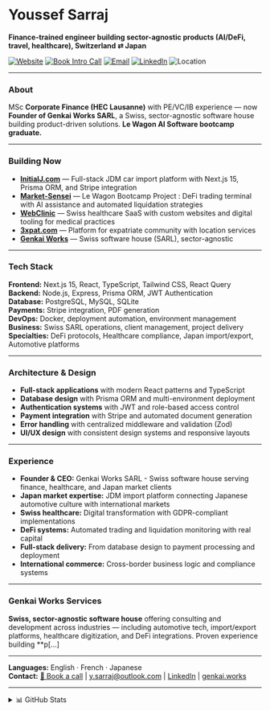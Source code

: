 <h1 align="left">Youssef Sarraj</h1>
<p><strong>Finance-trained engineer building sector-agnostic products (AI/DeFi, travel, healthcare), Switzerland ⇄ Japan</strong></p>

<p>
  <a href="https://genkai.works"><img alt="Website" src="https://img.shields.io/badge/Website-genkai.works-informational"></a>
  <a href="https://cal.com/ysarraj/intro-call"><img alt="Book Intro Call" src="https://img.shields.io/badge/Book%20Call-cal.com-brightgreen"></a>
  <a href="mailto:y.sarraj@outlook.com"><img alt="Email" src="https://img.shields.io/badge/Email-y.sarraj%40outlook.com-blue"></a>
  <a href="https://www.linkedin.com/in/youssef-s-89474591/"><img alt="LinkedIn" src="https://img.shields.io/badge/LinkedIn-Connect-0A66C2"></a>
  <img alt="Location" src="https://img.shields.io/badge/Base-CH%20%E2%86%94%20JP-forestgreen">
</p>

---

### About
MSc **Corporate Finance (HEC Lausanne)** with PE/VC/IB experience — now **Founder of Genkai Works SARL**, a Swiss, sector-agnostic software house building product-driven solutions. **Le Wagon AI Software bootcamp graduate.** 

---

### Building Now
- **[InitialJ.com](https://InitialJ.com)** — Full-stack JDM car import platform with Next.js 15, Prisma ORM, and Stripe integration
- **[Market-Sensei](https://www.marketsensei.app)** — Le Wagon Bootcamp Project : DeFi trading terminal with AI assistance and automated liquidation strategies
- **[WebClinic](https://webclinic.ch)** — Swiss healthcare SaaS with custom websites and digital tooling for medical practices  
- **[3xpat.com](https://3xpat.com)** — Platform for expatriate community with location services
- **[Genkai Works](https://genkai.works)** — Swiss software house (SARL), sector-agnostic

---

### Tech Stack
**Frontend:** Next.js 15, React, TypeScript, Tailwind CSS, React Query  
**Backend:** Node.js, Express, Prisma ORM, JWT Authentication  
**Database:** PostgreSQL, MySQL, SQLite  
**Payments:** Stripe integration, PDF generation  
**DevOps:** Docker, deployment automation, environment management  
**Business:** Swiss SARL operations, client management, project delivery  
**Specialties:** DeFi protocols, Healthcare compliance, Japan import/export, Automotive platforms

---

### Architecture & Design
- **Full-stack applications** with modern React patterns and TypeScript
- **Database design** with Prisma ORM and multi-environment deployment
- **Authentication systems** with JWT and role-based access control
- **Payment integration** with Stripe and automated document generation
- **Error handling** with centralized middleware and validation (Zod)
- **UI/UX design** with consistent design systems and responsive layouts

---

### Experience
- **Founder & CEO:** Genkai Works SARL - Swiss software house serving finance, healthcare, and Japan market clients
- **Japan market expertise:** JDM import platform connecting Japanese automotive culture with international markets
- **Swiss healthcare:** Digital transformation with GDPR-compliant implementations  
- **DeFi systems:** Automated trading and liquidation monitoring with real capital
- **Full-stack delivery:** From database design to payment processing and deployment
- **International commerce:** Cross-border business logic and compliance systems

---

### Genkai Works Services
**Swiss, sector-agnostic software house** offering consulting and development across industries — including automotive tech, import/export platforms, healthcare digitization, and DeFi integrations. Proven experience building **p[...]

---

**Languages:** English · French · Japanese  
**Contact:** [📅 Book a call](https://cal.com/ysarraj/intro-call) | y.sarraj@outlook.com | [LinkedIn](https://www.linkedin.com/in/youssef-s-89474591/) | [genkai.works](https://genkai.works)

---

<details>
<summary>📊 GitHub Stats</summary>

![Youssef's GitHub stats](https://github-readme-stats.vercel.app/api?username=ysarraj&show_icons=true&theme=default&count_private=true)

</details>
